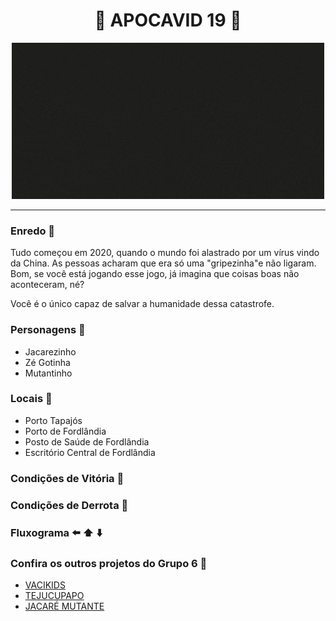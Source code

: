 <h1 align="center">🦠 APOCAVID 19 🦠 </h1> 

<p align="center">
  <img src="APOCAVID.gif">
</p>

***
### Enredo 📖
Tudo começou em 2020, quando o mundo foi alastrado por um vírus vindo da China. As pessoas acharam que era só uma "gripezinha"e não ligaram. Bom, se você está jogando esse jogo, já imagina que coisas boas não aconteceram, né? 

Você é o único capaz de salvar a humanidade dessa catastrofe. 

### Personagens 🐊

- Jacarezinho
- Zé Gotinha
- Mutantinho

### Locais 📍

- Porto Tapajós
- Porto de Fordlândia
- Posto de Saúde de Fordlândia
- Escritório Central de Fordlândia

### Condições de Vitória 👑
### Condições de Derrota 👹
### Fluxograma ⬅️ ⬆️ ⬇️
### Confira os outros projetos do Grupo 6 🎊
- [VACIKIDS](https://github.com/D20go/JogoResilia)
- [TEJUCUPAPO](https://github.com/serenozin/JogoResilia)
- [JACARÉ MUTANTE](https://github.com/tsffarias/JogoResilia)

